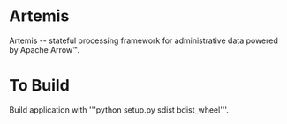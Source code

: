 # Artemis

Artemis -- stateful processing framework for administrative data powered by Apache Arrow™.

# To Build

Build application with '''python setup.py sdist bdist_wheel'''. 
